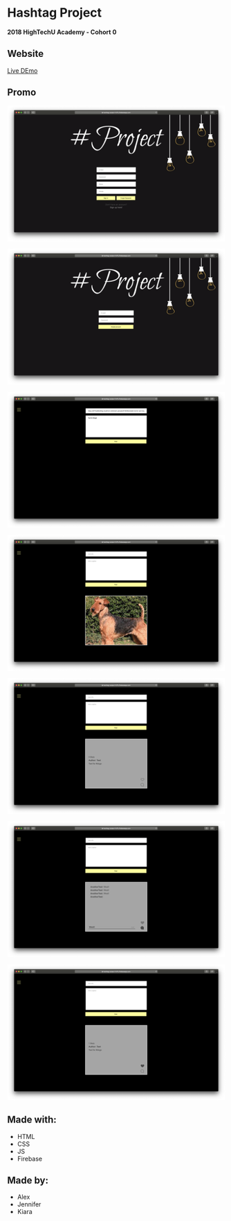 # Hashtag Project

**2018 HighTechU Academy - Cohort 0** 

## Website

[Live DEmo](https://hashtag-project-fc7fc.firebaseapp.com/Login.html)

## Promo

![Promo of Website](img/promo.png)

![Promo of Website](img/promo-1.png)

![Promo of Website](img/promo-2.png)

![Promo of Website](img/promo-3.png)

![Promo of Website](img/promo-4.png)

![Promo of Website](img/promo-5.png)

![Promo of Website](img/promo-6.png)

## Made with:

* HTML
* CSS
* JS
* Firebase

## Made by:

* Alex
* Jennifer
* Kiara

